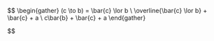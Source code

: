 $$
\begin{gather}
(c \to b) = \bar{c} \lor b \\
\overline{\bar{c} \lor b} + \bar{c} + a \\
c\bar{b} + \bar{c} + a
\end{gather}

$$
